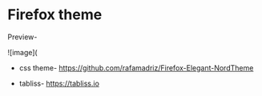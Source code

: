 # Firefox theme

Preview-

![image](

- css theme- https://github.com/rafamadriz/Firefox-Elegant-NordTheme

- tabliss- https://tabliss.io
